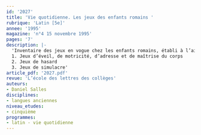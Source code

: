 ```yaml
---
id: '2027'
title: 'Vie quotidienne. Les jeux des enfants romains '
rubrique: 'Latin [5e]'
annee: '1995'
magazine: 'n°4 15 novembre 1995'
pages: '7'
description: |-
  'Inventaire des jeux en vogue chez les enfants romains, établi à l’aide de textes d’auteurs de l’Antiquité…
  1. Jeux d’éveil, de motricité, d’adresse et de maîtrise du corps
  2. Jeux de hasard
  3. Jeux de simulacre'
article_pdf: '2027.pdf'
revue: 'L’école des lettres des collèges'
auteurs:
- Daniel Salles
disciplines:
- langues anciennes
niveau_etudes:
- cinquième
programmes:
- latin - vie quotidienne
---
```

